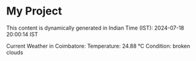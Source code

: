 # My Project

This content is dynamically generated in Indian Time (IST): 2024-07-18 20:00:14 IST


Current Weather in Coimbatore:
Temperature: 24.88 °C
Condition: broken clouds
